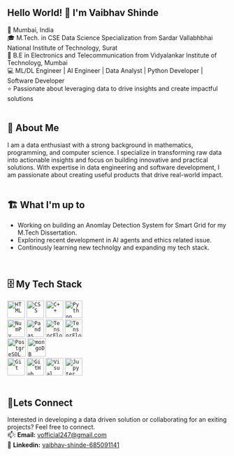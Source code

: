 ## Hello World! 👋 I'm Vaibhav Shinde  
📍 Mumbai, India  
🎓 M.Tech. in CSE Data Science Specialization from Sardar Vallabhbhai National Institute of Technology, Surat  
📘 B.E in Electronics and Telecommunication from Vidyalankar Institute of Technoloyg, Mumbai  
💻 ML/DL Engineer | AI Engineer | Data Analyst | Python Developer | Software Developer  
⭐ Passionate about leveraging data to drive insights and create impactful solutions  
<br>
  
## 📂 About Me
I am a data enthusiast with a strong background in mathematics, programming, and computer science. I specialize in transforming raw data into actionable insights and focus on building innovative and practical solutions. With expertise in data engineering and software development, I am passionate about creating useful products that drive real-world impact.  
<br>

## 🏗️ What I'm up to  
- Working on building an Anomlay Detection System for Smart Grid for my M.Tech Dissertation.
- Exploring recent development in AI agents and ethics related issue. 
- Continously learning new technolgy and expanding my tech stack.  
<br>

## 🗄 My Tech Stack
<div>
	<code><img width="40" src="https://raw.githubusercontent.com/marwin1991/profile-technology-icons/refs/heads/main/icons/html.png" alt="HTML" title="HTML"/></code>
	<code><img width="40" src="https://raw.githubusercontent.com/marwin1991/profile-technology-icons/refs/heads/main/icons/css.png" alt="CSS" title="CSS"/></code>
	<code><img width="40" src="https://raw.githubusercontent.com/marwin1991/profile-technology-icons/refs/heads/main/icons/c++.png" alt="C++" title="C++"/></code>
	<code><img width="40" src="https://raw.githubusercontent.com/marwin1991/profile-technology-icons/refs/heads/main/icons/python.png" alt="Python" title="Python"/></code>
</div>   
<div >
	<code><img width="40" src="https://raw.githubusercontent.com/marwin1991/profile-technology-icons/refs/heads/main/icons/numpy.png" alt="NumPy" title="NumPy"/></code>
	<code><img width="40" src="https://raw.githubusercontent.com/marwin1991/profile-technology-icons/refs/heads/main/icons/pandas.png" alt="Pandas" title="Pandas"/></code>
	<code><img width="40" src="https://raw.githubusercontent.com/marwin1991/profile-technology-icons/refs/heads/main/icons/tensorflow.png" alt="TensorFlow" title="TensorFlow"/></code>
  <code><img width="40" src="https://skillicons.dev/icons?i=sklearn" alt="TensorFlow" title="TensorFlow"/></code>
</div>  
<div >
	<code><img width="42" src="https://raw.githubusercontent.com/marwin1991/profile-technology-icons/refs/heads/main/icons/postgresql.png" alt="PostgreSQL" title="PostgreSQL"/></code>
	<code><img width="42" src="https://raw.githubusercontent.com/marwin1991/profile-technology-icons/refs/heads/main/icons/mongodb.png" alt="mongoDB" title="mongoDB"/></code>
</div>
<div >
	<code><img width="40" src="https://raw.githubusercontent.com/marwin1991/profile-technology-icons/refs/heads/main/icons/git.png" alt="Git" title="Git"/></code>
	<code><img width="40" src="https://raw.githubusercontent.com/marwin1991/profile-technology-icons/refs/heads/main/icons/github.png" alt="GitHub" title="GitHub"/></code>
	<code><img width="40" src="https://raw.githubusercontent.com/marwin1991/profile-technology-icons/refs/heads/main/icons/visual_studio_code.png" alt="Visual Studio Code" title="Visual Studio Code"/></code>
	<code><img width="40" src="https://raw.githubusercontent.com/marwin1991/profile-technology-icons/refs/heads/main/icons/jupyter_notebook.png" alt="Jupyter Notebook" title="Jupyter Notebook"/></code>
</div>  
<br>

## 🤝Lets Connect
Interested in developing a data driven solution or collaborating for an exiting projects? Feel free to connect.  
📫: **Email:** [vofficial247@gmail.com](vofficial247@gmail.com)  
🔗 **Linkedin:** [vaibhav-shinde-685091141](https://www.linkedin.com/in/vaibhav-shinde-685091141/)  
